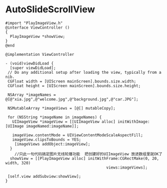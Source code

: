 # AutoSlideScrollView

    #import "PlayImageView.h"
    @interface ViewController ()
    {
      PlayImageView *showView;
    }
    @end

    @implementation ViewController

    - (void)viewDidLoad {
      [super viewDidLoad];
     // Do any additional setup after loading the view, typically from a nib.
     CGFloat width = [UIScreen mainScreen].bounds.size.width;
     CGFloat height = [UIScreen mainScreen].bounds.size.height;

     NSArray *imageNames = @[@"xia.jpg",@"welcome.jpg",@"background.jpg",@"car.JPG"];

     NSMutableArray *imageViews = [@[] mutableCopy];

     for (NSString *imageName in imageNames) {
       UIImageView *imageView = [[UIImageView alloc] initWithImage:[UIImage imageNamed:imageName]];

       imageView.contentMode = UIViewContentModeScaleAspectFill;
       imageView.clipsToBounds = YES;
        [imageViews addObject:imageView];
      }
        //只此一句代码搞定图片无线轮播功能  把创建好的UIImageView 放进数组里就OK了
      showView = [[PlayImageView alloc] initWithFrame:CGRectMake(0, 20, width, 320)
                                                views:imageViews];
      
     [self.view addSubview:showView];
    }
